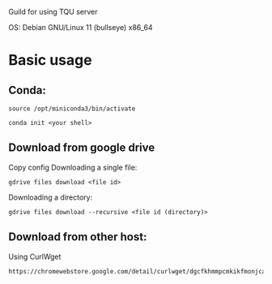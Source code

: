Guild for using TQU server 

OS: Debian GNU/Linux 11 (bullseye) x86_64

# Basic usage
## Conda:
``` 
source /opt/miniconda3/bin/activate
 ```
``` 
conda init <your shell>
```
## Download from google drive
Copy config 
Downloading a single file:
```
gdrive files download <file id>
```
Downloading a directory:
```
gdrive files download --recursive <file id (directory)>
```
## Download from other host:
Using CurlWget
``` 
https://chromewebstore.google.com/detail/curlwget/dgcfkhmmpcmkikfmonjcalnjcmjcjjdn
```
